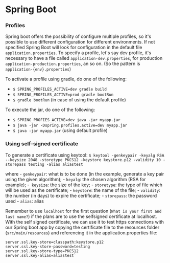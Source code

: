 # Spring Boot

### Profiles

Spring boot offers the possibility of configure multiple profiles, so it's possible to use different configuration for different environments. If not specified Spring Boot will look for configuration in the default file `application.properties`. To specify a profile, let's say dev profile, it's necessary to have a file called `application-dev.properties`, for production `application-production.properties`, an so on. (So the pattern is `application-{env}.properties`)

To activate a profile using gradle, do one of the following:

- `$ SPRING_PROFILES_ACTIVE=dev gradle build`
- `$ SPRING_PROFILES_ACTIVE=prod gradle bootRun`
- `$ gradle bootRun` (in case of using the default profile)

To execute the jar, do one of the following:

- `$ SPRING_PROFIES_ACTIVE=dev java -jar myapp.jar`
- `$ java -jar -Dspring.profiles.active=dev myapp.jar`
- `$ java -jar myapp.jar` (using default profile)

### Using self-signed certificate

To generate a certificate using keytool:
`$ keytool -genkeypair -keyalg RSA --keysize 2048 -storetype PKCS12 -keystore keystore.p12 -validity 10 -storepass testing -alias aliastest`

where
     - `genkeypair`: what is to be done (in the example, generate a key pair using the given algorithm);
     - `keyalg`: the chosen algorithm (RSA for example);
     -` keysize`: the size of the key;
     - `storetype`: the type of file which will be used as the certificate;
     - `keystore`: the name of the file;
     - `validity`: the number (in days) to expire the certificate;
     - `storepass`: the password used 
     - `alias`: alias

Remember to use `localhost` for the first question (`What is your first and last name?`) if the plans are to use the selfsigned certificate at localhost.
With the self signed certificate, we can use it to test https connections with our Spring boot app by copying the certificate file to the resources folder (`src/main/resources`) and referencing it in the application.properties file:

```
server.ssl.key-store=classpath:keystore.p12
server.ssl.key-store-password=testing
server.ssl.key-store-type=PKCS12
server.ssl.key-alias=aliastest`

```









